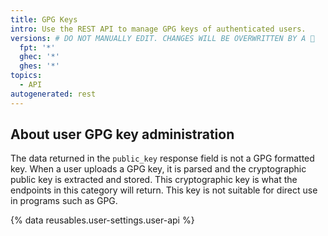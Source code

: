 ```yaml
---
title: GPG Keys
intro: Use the REST API to manage GPG keys of authenticated users.
versions: # DO NOT MANUALLY EDIT. CHANGES WILL BE OVERWRITTEN BY A 🤖
  fpt: '*'
  ghec: '*'
  ghes: '*'
topics:
  - API
autogenerated: rest
---
```


## About user GPG key administration

The data returned in the `public_key` response field is not a GPG formatted key. When a user uploads a GPG key, it is parsed and the cryptographic public key is extracted and stored. This cryptographic key is what the endpoints in this category will return. This key is not suitable for direct use in programs such as GPG.

{% data reusables.user-settings.user-api %}

<!-- Content after this section is automatically generated -->
